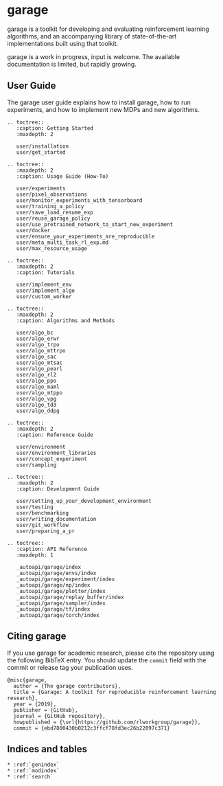 # garage

garage is a toolkit for developing and evaluating reinforcement learning
algorithms, and an accompanying library of state-of-the-art implementations
built using that toolkit.

garage is a work in progress, input is welcome. The available documentation is
limited, but rapidly growing.

## User Guide

The garage user guide explains how to install garage, how to run experiments,
and how to implement new MDPs and new algorithms.

```eval_rst
.. toctree::
   :caption: Getting Started
   :maxdepth: 2

   user/installation
   user/get_started

.. toctree::
   :maxdepth: 2
   :caption: Usage Guide (How-To)

   user/experiments
   user/pixel_observations
   user/monitor_experiments_with_tensorboard
   user/training_a_policy
   user/save_load_resume_exp
   user/reuse_garage_policy
   user/use_pretrained_network_to_start_new_experiment
   user/docker
   user/ensure_your_experiments_are_reproducible
   user/meta_multi_task_rl_exp.md
   user/max_resource_usage

.. toctree::
   :maxdepth: 2
   :caption: Tutorials

   user/implement_env
   user/implement_algo
   user/custom_worker

.. toctree::
   :maxdepth: 2
   :caption: Algorithms and Methods

   user/algo_bc
   user/algo_erwr
   user/algo_trpo
   user/algo_mttrpo
   user/algo_sac
   user/algo_mtsac
   user/algo_pearl
   user/algo_rl2
   user/algo_ppo
   user/algo_maml
   user/algo_mtppo
   user/algo_vpg
   user/algo_td3
   user/algo_ddpg

.. toctree::
   :maxdepth: 2
   :caption: Reference Guide

   user/environment
   user/environment_libraries
   user/concept_experiment
   user/sampling

.. toctree::
   :maxdepth: 2
   :caption: Development Guide

   user/setting_up_your_development_environment
   user/testing
   user/benchmarking
   user/writing_documentation
   user/git_workflow
   user/preparing_a_pr

.. toctree::
   :caption: API Reference
   :maxdepth: 1

   _autoapi/garage/index
   _autoapi/garage/envs/index
   _autoapi/garage/experiment/index
   _autoapi/garage/np/index
   _autoapi/garage/plotter/index
   _autoapi/garage/replay_buffer/index
   _autoapi/garage/sampler/index
   _autoapi/garage/tf/index
   _autoapi/garage/torch/index
```

## Citing garage

If you use garage for academic research, please cite the repository using the
following BibTeX entry. You should update the `commit` field with the commit or
release tag your publication uses.

```
@misc{garage,
  author = {The garage contributors},
  title = {Garage: A toolkit for reproducible reinforcement learning research},
  year = {2019},
  publisher = {GitHub},
  journal = {GitHub repository},
  howpublished = {\url{https://github.com/rlworkgroup/garage}},
  commit = {ebd7800430b0212c3ffcf78fd3ec26b22097c371}
```

## Indices and tables

```eval_rst
* :ref:`genindex`
* :ref:`modindex`
* :ref:`search`
```
